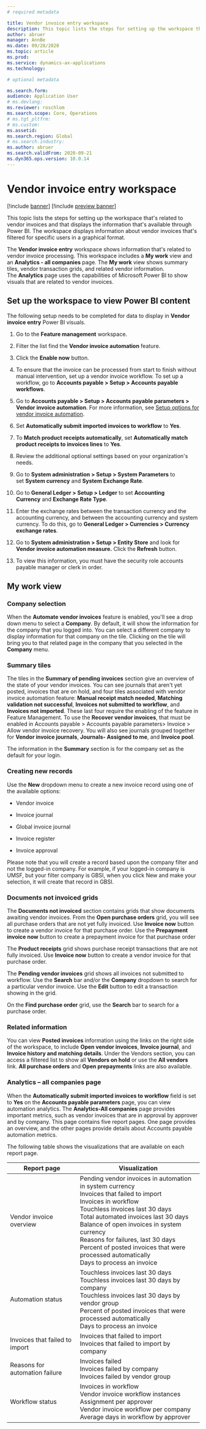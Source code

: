 ```yaml
---
# required metadata

title: Vendor invoice entry workspace
description: This topic lists the steps for setting up the workspace that's related to vendor invoices and that displays the information that's available through Power BI. 
author: abruer
manager: AnnBe
ms.date: 09/28/2020
ms.topic: article
ms.prod: 
ms.service: dynamics-ax-applications
ms.technology: 

# optional metadata

ms.search.form:  
audience: Application User
# ms.devlang: 
ms.reviewer: roschlom
ms.search.scope: Core, Operations
# ms.tgt_pltfrm: 
# ms.custom: 
ms.assetid: 
ms.search.region: Global
# ms.search.industry: 
ms.author: abruer
ms.search.validFrom: 2020-09-21
ms.dyn365.ops.version: 10.0.14
---
```




# Vendor invoice entry workspace

[!include [banner](../includes/banner.md)]
[!include [preview banner](../includes/preview-banner.md)]

This topic lists the steps for setting up the workspace that's related to vendor invoices and that displays the information that's available through Power BI. The workspace displays information about vendor invoices that's filtered for specific users in a graphical format.

The **Vendor invoice entry** workspace shows information that's related to vendor invoice processing. This workspace includes a **My work** view and an **Analytics - all companies** page. The **My work** view shows summary tiles, vendor transaction grids, and related vendor information. The **Analytics** page uses the capabilities of Microsoft Power BI to show visuals that are related to vendor invoices.

## Set up the workspace to view Power BI content

The following setup needs to be completed for data to display in **Vendor invoice entry** Power BI visuals.

1.  Go to the **Feature management** workspace.

2.  Filter the list find the **Vendor invoice automation** feature.

3.  Click the **Enable now** button.

4.  To ensure that the invoice can be processed from start to finish without manual intervention, set up a vendor invoice workflow. To set up a workflow, go to **Accounts payable > Setup > Accounts payable workflows**.

5.  Go to **Accounts payable > Setup > Accounts payable parameters > Vendor
    invoice automation**. For more information, see [Setup options for vendor invoice automation](vnd-invoice-set-up-options.md).

6.  Set **Automatically submit imported invoices to workflow** to **Yes**.

7.  To **Match product receipts automatically**, set **Automatically match
    product receipts to invoices lines** to **Yes**.

8.  Review the additional optional settings based on your organization's needs.

9.  Go to **System administration > Setup > System Parameters** to
    set **System currency** and **System Exchange Rate**.

10.  Go to **General Ledger > Setup > Ledger** to set **Accounting
    Currency** and **Exchange Rate Type**.

11. Enter the exchange rates between the transaction currency and the accounting
    currency, and between the accounting currency and system currency. To do this, go
    to **General Ledger > Currencies > Currency exchange rates**.

12. Go to **System administration > Setup > Entity Store** and look for
    **Vendor invoice automation measure.** Click the **Refresh** button.

13. To view this information, you must have the security role accounts payable manager or clerk in
    order.

## My work view

### Company selection
When the **Automate vendor invoices** feature is enabled, you'll see a drop down menu to select a **Company**. By default, it will show
the information for the company that you logged into. You can select a different company to display information for that company on the tile.  Clicking on the tile will bring you to that related page in the company that you selected in the **Company** menu.

### Summary tiles
The tiles in the **Summary of pending invoices** section give an overview of the state of your vendor invoices. You can see journals that aren't yet posted,
invoices that are on hold, and four tiles associated with vendor invoice automation feature: **Manual receipt match needed**, **Matching validation not
successful**, **Invoices not submitted to workflow**, and **Invoices not imported**. These last four require the enabling of the feature in Feature
Management. To use the **Recover vendor invoices**, that must be enabled in Accounts payable \> Accounts payable parameters\> Invoice \> Allow vendor
invoice recovery. You will also see journals grouped together for **Vendor invoice journals**, **Journals- Assigned to me**, and **Invoice pool**.

The information in the **Summary** section is for the company set as the default for your login.

### Creating new records
Use the **New** dropdown menu to create a new invoice record using one of the
available options:

-   Vendor invoice

-   Invoice journal

-   Global invoice journal

-   Invoice register

-   Invoice approval

Please note that you will create a record based upon the company filter and not
the logged-in company. For example, if your logged-in company is UMSF, but your
filter company is GBSI, when you click New and make your selection, it will
create that record in GBSI.

### Documents not invoiced grids

The **Documents not invoiced** section contains grids that show documents
awaiting vendor invoices. From the **Open purchase orders** grid, you will see
all purchase orders that are not yet fully invoiced. Use **Invoice now** button
to create a vendor invoice for that purchase order. Use the **Prepayment invoice
now** button to create a prepayment invoice for that purchase order

The **Product receipts** grid shows purchase receipt transactions that are not
fully invoiced. Use **Invoice now** button to create a vendor invoice for that
purchase order.

The **Pending vendor invoices** grid shows all invoices not submitted to
workflow. Use the **Search** bar and/or the **Company** dropdown to search for a
particular vendor invoice. Use the **Edit** button to edit a transaction showing
in the grid.

On the **Find purchase order** grid, use the **Search** bar to search for a
purchase order.

### Related information

You can view **Posted invoices** information using the links on the right side
of the workspace, to include **Open vendor invoices**, **Invoice journal**, and
**Invoice history and matching details**. Under the Vendors section, you can
access a filtered list to show all **Vendors on hold** or use the **All
vendors** link. **All purchase orders** and **Open prepayments** links are also
available.

### Analytics – all companies page

When the **Automatically submit imported invoices to workflow** field is set to **Yes** on the **Accounts payable parameters** page, you can view automation analytics. The **Analytics-All companies** page provides important metrics, such as vendor invoices that are in approval by approver and by company. This page contains five report pages. One page provides an overview, and the other pages provide details about Accounts payable automation metrics.

The following table shows the visualizations that are available on each report
page.

|      Report page                      	|      Visualization                                    	|
|---------------------------------------	|-------------------------------------------------------	|
|     Vendor invoice overview           	|     Pending vendor invoices in   automation in system currency <br>     Invoices that failed to import  <br>    Invoices in workflow <br>     Touchless invoices last 30 days <br>     Total automated invoices last 30   days <br>     Balance of open invoices in   system currency <br>     Reasons for failures, last 30   days <br>     Percent of posted invoices that   were processed automatically <br>     Days to process an invoice    	|
|     Automation status                 	|     Touchless invoices last 30 days <br>     Touchless invoices last 30 days by company <br>     Touchless invoices last 30 days by vendor group <br>     Percent of posted invoices that were processed   automatically <br>     Days to process an invoice                                                                                                                                                                   	|
|     Invoices that failed to import    	|     Invoices that failed to import <br>     Invoices that failed to import   by company <br>                                                                                                                                                                                                                                                                                                                         	|
|     Reasons for automation failure    	|     Invoices failed <br>     Invoices failed by company <br>     Invoices failed by vendor group <br>                                                                                                                                                                                                                                                                                                                     	|
|     Workflow status                   	|     Invoices in workflow <br>     Vendor invoice workflow   instances <br>     Assignment per approver <br>     Vendor invoice workflow per   company <br>     Average days in workflow by   approver                                                                                                                                                                                                                          	|

